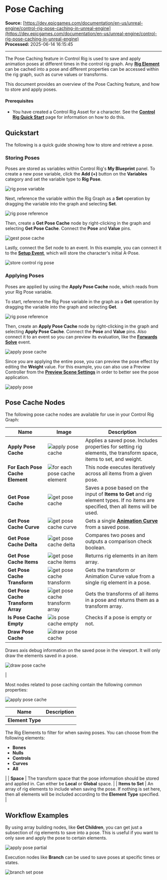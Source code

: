# Pose Caching

**Source:** [https://dev.epicgames.com/documentation/en-us/unreal-engine/control-rig-pose-caching-in-unreal-engine](https://dev.epicgames.com/documentation/en-us/unreal-engine/control-rig-pose-caching-in-unreal-engine)  
**Processed:** 2025-06-14 16:15:45

---

The Pose Caching feature in Control Rig is used to save and apply animation poses at different times in the control rig graph. Any **[Rig Element](/documentation/en-us/unreal-engine/controls-bones-and-nulls-in-control-rig-in-unreal-engine)** can be cached into a pose and different properties can be accessed within the rig graph, such as curve values or transforms.

This document provides an overview of the Pose Caching feature, and how to store and apply poses.

#### Prerequisites

-   You have created a Control Rig Asset for a character. See the **[Control Rig Quick Start](/documentation/en-us/unreal-engine/how-to-create-control-rigs-in-unreal-engine)** page for information on how to do this.

## Quickstart

The following is a quick guide showing how to store and retrieve a pose.

### Storing Poses

Poses are stored as variables within Control Rig's **My Blueprint** panel. To create a new pose variable, click the **Add (+)** button on the **Variables** category and set the variable type to **Rig Pose**.

![rig pose variable](https://d1iv7db44yhgxn.cloudfront.net/documentation/images/a998441a-ac21-4034-a2b7-fd764687aae9/posevar.png)

Next, reference the variable within the Rig Graph as a **Set** operation by dragging the variable into the graph and selecting **Set**.

![rig pose reference](https://d1iv7db44yhgxn.cloudfront.net/documentation/images/1f495ebd-acb6-423b-89e7-3fb8873b34de/store1.png)

Then, create a **Get Pose Cache** node by right-clicking in the graph and selecting **Get Pose Cache**. Connect the **Pose** and **Value** pins.

![gest pose cache](https://d1iv7db44yhgxn.cloudfront.net/documentation/images/1a7fb713-0de9-4992-906c-507809601efb/store2.png)

Lastly, connect the Set node to an event. In this example, you can connect it to the **[Setup Event](/documentation/en-us/unreal-engine/control-rig-forwards-solve-and-backwards-solve-in-unreal-engine#setupevent)**, which will store the character's initial A-Pose.

![store control rig pose](https://d1iv7db44yhgxn.cloudfront.net/documentation/images/a1f88304-358e-49b1-a343-dc80f39082d4/store3.png)

### Applying Poses

Poses are applied by using the **Apply Pose Cache** node, which reads from your Rig Pose variable.

To start, reference the Rig Pose variable in the graph as a **Get** operation by dragging the variable into the graph and selecting **Get**.

![rig pose reference](https://d1iv7db44yhgxn.cloudfront.net/documentation/images/b4edd233-9529-4fdf-b2fc-951c0fb5d63c/apply1.png)

Then, create an **Apply Pose Cache** node by right-clicking in the graph and selecting **Apply Pose Cache**. Connect the **Pose** and **Value** pins. Also connect it to an event so you can preview its evaluation, like the **[Forwards Solve](/documentation/en-us/unreal-engine/control-rig-forwards-solve-and-backwards-solve-in-unreal-engine#forwardssolve)** event.

![apply pose cache](https://d1iv7db44yhgxn.cloudfront.net/documentation/images/efcaf91b-67f1-474f-aa3c-b36a5549c055/apply2.png)

Since you are applying the entire pose, you can preview the pose effect by editing the **Weight** value. For this example, you can also use a Preview Controller from the **[Preview Scene Settings](/documentation/en-us/unreal-engine/control-rig-editor-in-unreal-engine#previewscenesettings)** in order to better see the pose application.

![apply pose](https://d1iv7db44yhgxn.cloudfront.net/documentation/images/6d3a0584-e84b-4646-80e4-99ba57b33047/apply3.gif)

## Pose Cache Nodes

The following pose cache nodes are available for use in your Control Rig Graph:

| Name | Image | Description |
| --- | --- | --- |
| **Apply Pose Cache** | ![apply pose cache](https://d1iv7db44yhgxn.cloudfront.net/documentation/images/9d389845-1b72-46f4-84f6-f64bdd1ce8ff/node_apply.png) | Applies a saved pose. Includes properties for setting rig elements, the transform space, items to set, and weight. |
| **For Each Pose Cache Element** | ![for each pose cache element](https://d1iv7db44yhgxn.cloudfront.net/documentation/images/d6453380-5e5d-4a10-9bad-1a408a0d1fc5/node_loop.png) | This node executes iteratively across all items from a given pose. |
| **Get Pose Cache** | ![get pose cache](https://d1iv7db44yhgxn.cloudfront.net/documentation/images/e7cf1ca5-3bf2-4527-b7a3-39f7ff53efea/node_get.png) | Saves a pose based on the input of **Items to Get** and rig element types. If no items are specified, then all items will be used. |
| **Get Pose Cache Curve** | ![get pose cache curve](https://d1iv7db44yhgxn.cloudfront.net/documentation/images/486f9550-93c7-4890-9841-36a241e2323b/node_getcurve.png) | Gets a single **[Animation Curve](/documentation/en-us/unreal-engine/animation-curves-in-unreal-engine)** from a saved pose. |
| **Get Pose Cache Delta** | ![get pose cache delta](https://d1iv7db44yhgxn.cloudfront.net/documentation/images/aa6cd544-cd76-49ae-8710-dbc86bcc0731/node_getdelta.png) | Compares two poses and outputs a comparison check boolean. |
| **Get Pose Cache Items** | ![get pose cache items](https://d1iv7db44yhgxn.cloudfront.net/documentation/images/e0ac1cf1-89a4-475a-90c5-136ac464b559/node_getitems.png) | Returns rig elements in an item array. |
| **Get Pose Cache Transform** | ![get pose cache transform](https://d1iv7db44yhgxn.cloudfront.net/documentation/images/30cf3231-01d0-42bb-8652-92980cbf874f/node_gettrans.png) | Gets the transform or Animation Curve value from a single rig element in a pose. |
| **Get Pose Cache Transform Array** | ![get pose cache transform array](https://d1iv7db44yhgxn.cloudfront.net/documentation/images/3cc48a49-6e9f-4c14-9db9-d47d44d86f0c/node_getarray.png) | Gets the transforms of all items in a pose and returns them as a transform array. |
| **Is Pose Cache Empty** | ![is pose cache empty](https://d1iv7db44yhgxn.cloudfront.net/documentation/images/7871df74-b477-4db2-8173-6705b6ade4ed/node_empty.png) | Checks if a pose is empty or not. |
| **Draw Pose Cache** | ![draw pose cache](https://d1iv7db44yhgxn.cloudfront.net/documentation/images/190d6889-2cac-4910-ac31-781ed8ce127d/node_draw.png) | 
Draws axis debug information on the saved pose in the viewport. It will only draw the elements saved in a pose.

![draw pose cache](https://d1iv7db44yhgxn.cloudfront.net/documentation/images/77a64ab1-5ecd-4796-b732-8ea26fd3b96c/debugdraw.png)

 |

Most nodes related to pose caching contain the following common properties:

![apply pose cache](https://d1iv7db44yhgxn.cloudfront.net/documentation/images/d8411dfe-ce95-4ea8-9f04-3c89329b8544/node_apply.png)

| Name | Description |
| --- | --- |
| **Element Type** | 
The Rig Elements to filter for when saving poses. You can choose from the following elements:

-   **Bones**
-   **Nulls**
-   **Controls**
-   **Curves**
-   **All**



 |
| **Space** | The transform space that the pose information should be stored and applied in. Can either be **Local** or **Global** space. |
| **Items to Set** | An array of rig elements to include when saving the pose. If nothing is set here, then all elements will be included according to the **Element Type** specified. |

## Workflow Examples

By using array building nodes, like **Get Children**, you can get just a subsection of rig elements to save into a pose. This is useful if you want to only save and apply the pose to certain elements.

![apply pose partial](https://d1iv7db44yhgxn.cloudfront.net/documentation/images/aa207eaa-5d60-4366-8618-0bfb3f1bfe4c/childrenexample.gif)

Execution nodes like **Branch** can be used to save poses at specific times or states.

![branch set pose](https://d1iv7db44yhgxn.cloudfront.net/documentation/images/4989eacb-f827-4606-ae08-a2c60bb9cf9e/branch.png)